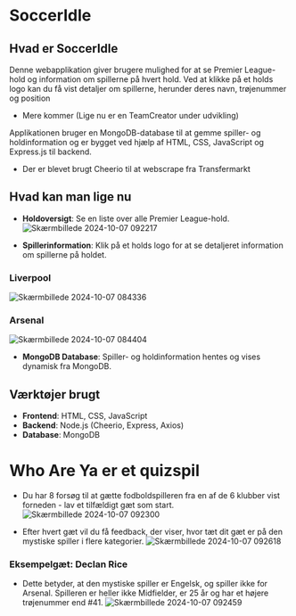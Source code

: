 # SoccerIdle

## Hvad er SoccerIdle
Denne webapplikation giver brugere mulighed for at se Premier League-hold og information om spillerne på hvert hold. Ved at klikke på et holds logo kan du få vist detaljer om spillerne, herunder deres navn, trøjenummer og position
- Mere kommer (Lige nu er en TeamCreator under udvikling)

Applikationen bruger en MongoDB-database til at gemme spiller- og holdinformation og er bygget ved hjælp af HTML, CSS, JavaScript og Express.js til backend.
- Der er blevet brugt Cheerio til at webscrape fra Transfermarkt



## Hvad kan man lige nu
- **Holdoversigt**: Se en liste over alle Premier League-hold.
![Skærmbillede 2024-10-07 092217](https://github.com/user-attachments/assets/b83433a3-6ef2-4bf5-a86e-9858161e29e2)

- **Spillerinformation**: Klik på et holds logo for at se detaljeret information om spillerne på holdet.
### Liverpool
![Skærmbillede 2024-10-07 084336](https://github.com/user-attachments/assets/69124859-8094-4faa-a4c7-6f0d9ce5c63a)
### Arsenal
![Skærmbillede 2024-10-07 084404](https://github.com/user-attachments/assets/4bdfcf52-0542-451e-91a7-672b41c7ef8e)
- **MongoDB Database**: Spiller- og holdinformation hentes og vises dynamisk fra MongoDB.

## Værktøjer brugt
- **Frontend**: HTML, CSS, JavaScript
- **Backend**: Node.js (Cheerio, Express, Axios)
- **Database**: MongoDB

# Who Are Ya er et quizspil
- Du har 8 forsøg til at gætte fodboldspilleren fra en af de 6 klubber vist forneden - lav et tilfældigt gæt som start.
![Skærmbillede 2024-10-07 092300](https://github.com/user-attachments/assets/d0690bdf-61db-4c69-99ec-29a46ce107b4)

- Efter hvert gæt vil du få feedback, der viser, hvor tæt dit gæt er på den mystiske spiller i flere kategorier.
![Skærmbillede 2024-10-07 092618](https://github.com/user-attachments/assets/5b2c6db2-6d8d-45c6-a83e-57871b27fee4)

### Eksempelgæt: Declan Rice
- Dette betyder, at den mystiske spiller er Engelsk, og spiller ikke for Arsenal. Spilleren er heller ikke Midfielder, er 25 år og har et højere trøjenummer end #41.
![Skærmbillede 2024-10-07 092459](https://github.com/user-attachments/assets/d4c496ef-8976-4db1-ac38-b8bcdf8b327a)
